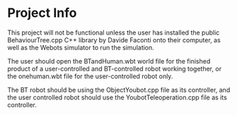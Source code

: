 # Project Info
This project will not be functional unless the user has installed the public BehaviourTree.cpp C++ library by Davide Faconti onto their computer, as well as the Webots simulator to run the simulation.

The user should open the BTandHuman.wbt world file for the finished product of a user-controlled and BT-controlled robot working together, or the onehuman.wbt file for the user-controlled robot only.

The BT robot should be using the ObjectYoubot.cpp file as its controller, and the user controlled robot should use the YoubotTeleoperation.cpp file as its controller.
